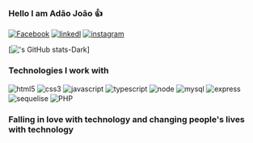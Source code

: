 
### Hello I am Adão João 👍

[![Facebook](https://img.shields.io/badge/Facebook-1877F2?style=for-the-badge&logo=facebook&logoColor=white)](https://web.facebook.com/profile.php?id=100080991242967)
[![linkedl](https://img.shields.io/badge/LinkedIn-0077B5?style=for-the-badge&logo=linkedin&logoColor=white)](https://www.linkedin.com/in/ad%C3%A3o-jo%C3%A3o-6a1a532a1/)
[![instagram](https://img.shields.io/badge/Instagram-E4405F?style=for-the-badge&logo=instagram&logoColor=white)](https://blog.com)

[!['s GitHub stats-Dark](https://github-readme-stats.vercel.app/api?username=Adao-Angelo&show_icons=true&theme=dark#gh-dark-mode-only)]
### Technologies I work with


<div style="display:inline_block">
    <img align= "center"  alt ="html5" src="https://img.shields.io/badge/HTML5-E34F26?style=for-the-badge&logo=html5&logoColor=white" />
<img align= "center"  alt ="css3" src="https://img.shields.io/badge/CSS3-1572B6?style=for-the-badge&logo=css3&logoColor=white" />
 <img align= "center"  alt ="javascript" src="https://img.shields.io/badge/JavaScript-F7DF1E?style=for-the-badge&logo=javascript&logoColor=blackk" />
    <img align= "center"  alt ="typescript" src="https://img.shields.io/badge/TypeScript-007ACC?style=for-the-badge&logo=typescript&logoColor=white" />
     <img align= "center"  alt ="node" src="https://img.shields.io/badge/Node.js-43853D?style=for-the-badge&logo=node.js&logoColor=white" />
     <img align= "center"  alt ="mysql" src="https://img.shields.io/badge/MySQL-00000F?style=for-the-badge&logo=mysql&logoColor=white" />
      <img align= "center"  alt ="express" src="https://img.shields.io/badge/Express.js-404D59?style=for-the-badge" />
    <img align= "center"  alt ="sequelise" src="https://img.shields.io/badge/React-20232A?style=for-the-badge&logo=react&logoColor=61DAFB" />
    <img align = "center" alt = "PHP" src= "https://img.shields.io/badge/PHP-777BB4?style=for-the-badge&logo=php&logoColor=white">
</div>


### Falling in love with technology and changing people's lives with technology 



